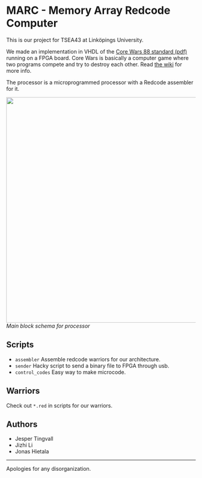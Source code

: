 ﻿MARC - Memory Array Redcode Computer
====================================

This is our project for TSEA43 at Linköpings University.

We made an implementation in VHDL of the [Core Wars 88 standard (pdf)][corewars88] running on a FPGA board. Core Wars is basically a computer game where two programs compete and try to destroy each other. Read [the wiki][corewarswiki] for more info.

The processor is a microprogrammed processor with a Redcode assembler for it.

<p>
  <img src="https://raw.github.com/treeman/Digital-konstruktion/master/Report%20%26%20presentation/huvudblockschema.png" width="600" /><br />
  <em>Main block schema for processor</em>
</p>


Scripts
-------

* `assembler` Assemble redcode warriors for our architecture.
* `sender` Hacky script to send a binary file to FPGA through usb.
* `control_codes` Easy way to make microcode.


Warriors
--------

Check out `*.red` in scripts for our warriors.


Authors
-------

* Jesper Tingvall
* Jizhi Li
* Jonas Hietala

----

Apologies for any disorganization.

[corewarswiki]: http://en.wikipedia.org/wiki/Core_War "Core War"
[corewars88]: corewars.nihilists.de/redcode-icws-88.pdf "The Core Wars 88 standard"

